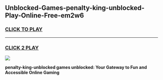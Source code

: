 
## Unblocked-Games-penalty-king-unblocked-Play-Online-Free-em2w6
<h3>
<a href="https://premium76.site?title=penalty-king-unblocked&ref=26A">CLICK TO PLAY</a></h3>
<hr>

<h3>
<a href="https://premium76.site?title=penalty-king-unblocked&ref=26A">CLICK 2 PLAY</a>
  
</h3>

<a href="https://premium76.site?title=penalty-king-unblocked&ref=26A"><img src="https://clearcache.store/games.png"></a>


**penalty-king-unblocked games unblocked: Your Gateway to Fun and Accessible Online Gaming**
